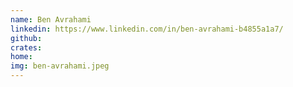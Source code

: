 ```yaml
---
name: Ben Avrahami
linkedin: https://www.linkedin.com/in/ben-avrahami-b4855a1a7/
github:
crates:
home:
img: ben-avrahami.jpeg
---
```

